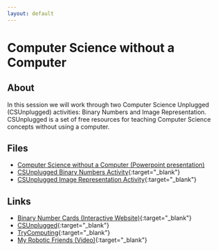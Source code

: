 ```yaml
---
layout: default
---
```


# Computer Science without a Computer

## About

In this session we will work through two Computer Science Unplugged (CSUnplugged) activities: Binary Numbers and Image Representation.
CSUnplugged is a set of free resources for teaching Computer Science concepts without using a computer.

## Files

- [Computer Science without a Computer (Powerpoint presentation)](csunplugged_presentation.pptx)
- [CSUnplugged Binary Numbers Activity](binary_numbers_activity.pdf){:target="_blank"}
- [CSUnplugged Image Representation Activity](image_representation_activity.pdf){:target="_blank"}

## Links

- [Binary Number Cards (Interactive Website)](http://www.mrmaynard.com/activities/binarycards/){:target="_blank"}
- [CSUnplugged](http://csunplugged.org/){:target="_blank"}
- [TryComputing](http://www.trycomputing.org/){:target="_blank"}
- [My Robotic Friends (Video)](https://www.youtube.com/watch?v=xaW3PAzHxCU){:target="_blank"}